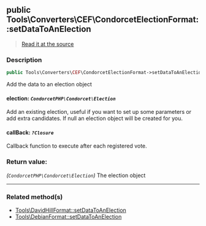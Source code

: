 ## public Tools\Converters\CEF\CondorcetElectionFormat::setDataToAnElection

> [Read it at the source](https://github.com/julien-boudry/Condorcet/blob/master/src/Tools/Converters/CEF/CondorcetElectionFormat.php#L149)

### Description    

```php
public Tools\Converters\CEF\CondorcetElectionFormat->setDataToAnElection ( [CondorcetPHP\Condorcet\Election $election = new CondorcetPHP\Condorcet\Election , ?Closure $callBack = null] ): CondorcetPHP\Condorcet\Election
```

Add the data to an election object
    

#### **election:** *`CondorcetPHP\Condorcet\Election`*   
Add an existing election, useful if you want to set up some parameters or add extra candidates. If null an election object will be created for you.    


#### **callBack:** *`?Closure`*   
Callback function to execute after each registered vote.    


### Return value:   

*(`CondorcetPHP\Condorcet\Election`)* The election object


---------------------------------------

### Related method(s)      

* [Tools\DavidHillFormat::setDataToAnElection](/Docs/ApiReferences/Tools\DavidHillFormat%20Class/public%20Tools\DavidHillFormat--setDataToAnElection.md)    
* [Tools\DebianFormat::setDataToAnElection](/Docs/ApiReferences/Tools\DebianFormat%20Class/public%20Tools\DebianFormat--setDataToAnElection.md)    
